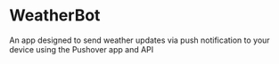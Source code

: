 # WeatherBot
An app designed to send weather updates via push notification to your device using the Pushover app and API
